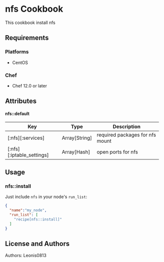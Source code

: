 # nfs Cookbook

This cookbook install nfs

## Requirements

### Platforms

- CentOS

### Chef

- Chef 12.0 or later

## Attributes

#### nfs::default

|Key                      |Type         |Description                    |
|-------------------------|-------------|-------------------------------|
|[:nfs][:services]        |Array[String]|required packages for nfs mount|
|[:nfs][:iptable_settings]|Array[Hash]  |open ports for nfs             |

## Usage

### nfs::install

Just include `nfs` in your node's `run_list`:

```json
{
  "name":"my_node",
  "run_list": [
    "recipe[nfs::install]"
  ]
}
```

## License and Authors

Authors: Leonis0813

